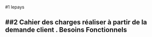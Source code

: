 #1 lepays

##2 Cahier des charges réaliser à partir de la demande client .
Besoins Fonctionnels 
- 
